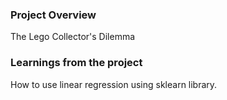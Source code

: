 ### Project Overview

 The Lego Collector's Dilemma


### Learnings from the project

 How to use linear regression using sklearn library.


